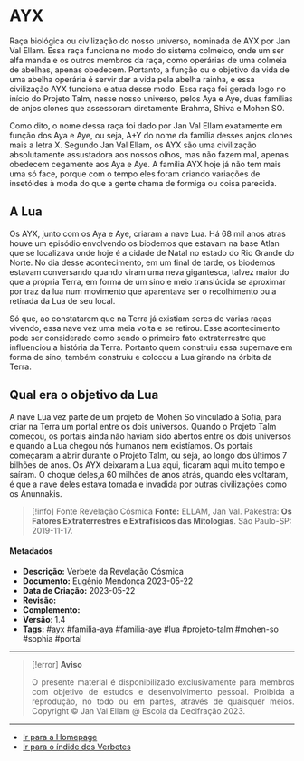 # AYX

Raça biológica ou civilização do nosso universo, nominada de AYX por Jan Val Ellam. Essa raça funciona no modo do sistema colmeico, onde um ser alfa manda e os outros membros da raça, como operárias de uma colmeia de abelhas, apenas obedecem. Portanto, a função ou o objetivo da vida de uma abelha operária é servir dar a vida pela abelha rainha, e essa civilização AYX funciona e atua desse modo. Essa raça foi gerada logo no início do Projeto Talm, nesse nosso universo, pelos Aya e Aye, duas famílias de anjos clones que assessoram diretamente Brahma, Shiva e Mohen SO. 

Como dito, o nome dessa raça foi dado por Jan Val Ellam exatamente em função dos Aya e Aye, ou seja, A+Y do nome da família desses anjos clones mais a letra X. Segundo Jan Val Ellam, os AYX são uma civilização absolutamente assustadora aos nossos olhos, mas não fazem mal, apenas obedecem cegamente aos Aya e Aye. A família AYX hoje já não tem mais uma só face, porque com o tempo eles foram criando variações de insetóides à moda do que a gente chama de formiga ou coisa parecida. 
 
## A Lua

Os AYX, junto com os Aya e Aye, criaram a nave Lua. Há 68 mil anos atras houve um episódio envolvendo os biodemos que estavam na base Atlan que se localizava onde hoje é a cidade de Natal no estado do Rio Grande do Norte. No dia desse acontecimento, em um final de tarde, os biodemos estavam conversando quando viram uma neva gigantesca, talvez maior do que a própria Terra, em forma de um sino e meio translúcida se aproximar por traz da lua num movimento que aparentava ser o recolhimento ou a retirada da Lua de seu local.   

Só que, ao constatarem que na Terra já existiam seres de várias raças vivendo, essa nave vez uma meia volta e se retirou. Esse acontecimento pode ser considerado como sendo o primeiro fato extraterrestre que influenciou a história da Terra. Portanto quem construiu essa supernave em forma de sino, também construiu e colocou a Lua girando na órbita da Terra. 

## Qual era o objetivo da Lua

A nave Lua vez parte de um projeto de Mohen So vinculado à Sofia, para criar na Terra um portal entre os dois universos. Quando o Projeto Talm começou, os portais ainda não haviam sido abertos entre os dois universos e quando a Lua chegou nós humanos nem existíamos. Os portais começaram a abrir durante o Projeto Talm, ou seja, ao longo dos últimos 7 bilhões de anos. Os AYX deixaram a Lua aqui, ficaram aqui muito tempo e saíram. O choque deles,a 60 milhões de anos atrás, quando eles voltaram, é que a nave deles estava tomada e invadida por outras civilizações como os Anunnakis. 

> [!info] Fonte Revelação Cósmica
>**Fonte:** ELLAM, Jan Val. Pakestra: **Os Fatores Extraterrestres e Extrafísicos das Mitologias**. São Paulo-SP: 2019-11-17. 
 
#### Metadados

- **Descrição:** Verbete da Revelação Cósmica
- **Documento:** Eugênio Mendonça 2023-05-22 
- **Data de Criação:** 2023-05-22
- **Revisão:** 
- **Complemento:** 
- **Versão**: 1.4 
- **Tags:** #ayx #familia-aya #familia-aye #lua #projeto-talm #mohen-so #sophia #portal 

---
> [!error] **Aviso**
> <p align="justify">O presente material é disponibilizado exclusivamente para membros com objetivo de estudos e desenvolvimento pessoal. Proibida a reprodução, no todo ou em partes, através de quaisquer meios. Copyright © Jan Val Ellam @ Escola da Decifração 2023. </p>

---
- [Ir para a Homepage](Homepage.canvas)
- [Ir para o índide dos Verbetes](ÍNDIDE%20GERAL%20DOS%20VERBETES.canvas)
